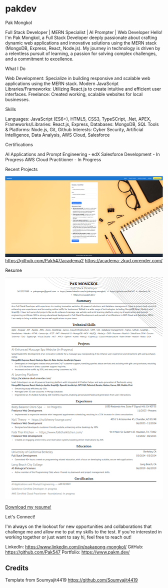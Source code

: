 # pakdev

Pak Mongkol

Full Stack Developer | MERN Specialist | AI Prompter | Web Developer 
Hello! I'm Pak Mongkol, a Full Stack Developer deeply passionate about crafting dynamic web applications and innovative solutions using the MERN stack (MongoDB, Express, React, Node.js). My journey in technology is driven by a relentless pursuit of learning, a passion for solving complex challenges, and a commitment to excellence.

What I Do

Web Development: Specialize in building responsive and scalable web applications using the MERN stack.
Modern JavaScript Libraries/Frameworks: Utilizing React.js to create intuitive and efficient user interfaces.
Freelance: Created working, scalable websites for local businesses.

Skills

Languages: JavaScript (ES6+), HTML5, CSS3, TypeSCript, .Net, APEX,
Frameworks/Libraries: React.js, Express,
Databases: MongoDB, SQL
Tools & Platforms: Node.js, Git, Github
Interests: Cyber Security, Artificial Intelligence, Data Analysis, AWS Cloud, Salesforce

Certifications

AI Applications and Prompt Engineering - edX
Salesforce Development - In Progress
AWS Cloud Practitioner - In Progress

Recent Projects

![AI Flashcard Gen w/ Chatbot](src/Assets/project3final.PNG)
https://github.com/Pak547/academa2
https://academa-zkud.onrender.com/

Resume

![Resume](src/Assets/ResumeScreenshot.png)

[Download my resume!](<src/Assets/Pakapong's Resume.pdf>)

Let's Connect!

I'm always on the lookout for new opportunities and collaborations that challenge me and allow me to put my skills to the test. If you're interested in working together or just want to say hi, feel free to reach out!

LinkedIn: https://www.linkedin.com/in/pakapong-mongkol/
GitHub: https://github.com/Pak547
Portfolio: https://www.pakm.dev/

## Credits
Template from Soumyajit4419
https://github.com/Soumyajit4419
